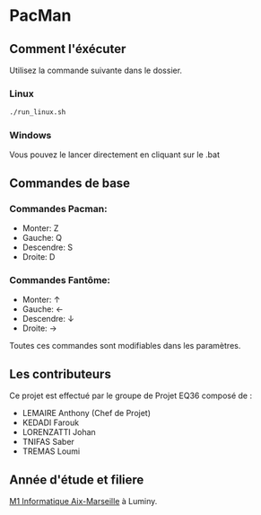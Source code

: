# PacMan

## Comment l'éxécuter
Utilisez la commande suivante dans le dossier.
### Linux

```bash
./run_linux.sh
```
### Windows

Vous pouvez le lancer directement en cliquant sur le .bat

## Commandes de base

### Commandes Pacman:
* Monter: Z
* Gauche: Q
* Descendre: S
* Droite: D

### Commandes Fantôme:
* Monter: ↑
* Gauche: ←
* Descendre: ↓
* Droite: →

Toutes ces commandes sont modifiables dans les paramètres.

## Les contributeurs
Ce projet est effectué par le groupe de Projet EQ36 composé de :
- LEMAIRE Anthony (Chef de Projet)
- KEDADI Farouk
- LORENZATTI Johan
- TNIFAS Saber
- TREMAS Loumi


## Année d'étude et filiere
[M1 Informatique Aix-Marseille](https://formations.univ-amu.fr/ME5SIN.html) à Luminy.
